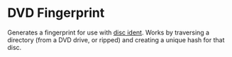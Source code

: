 DVD Fingerprint
===============

Generates a fingerprint for use with [disc ident](http://discident.com/ "Disc Ident"). Works by traversing a directory (from a DVD drive, or ripped) and creating a unique hash for that disc.